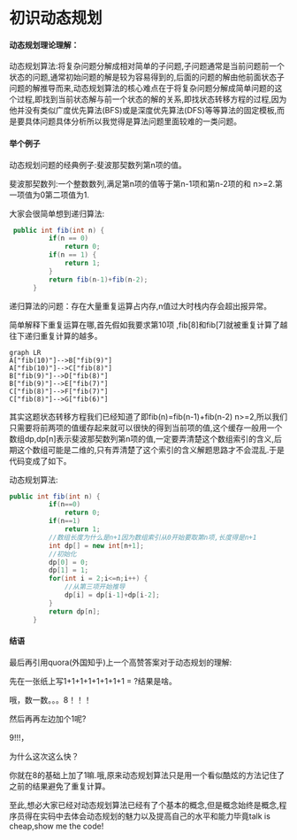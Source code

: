 #                        初识动态规划

#### 动态规划理论理解：

动态规划算法:将复杂问题分解成相对简单的子问题,子问题通常是当前问题前一个状态的问题,通常初始问题的解是较为容易得到的,后面的问题的解由他前面状态子问题的解推导而来,动态规划算法的核心难点在于将复杂问题分解成简单问题的这个过程,即找到当前状态解与前一个状态的解的关系,即找状态转移方程的过程,因为他并没有类似广度优先算法(BFS)或是深度优先算法(DFS)等等算法的固定模板,而是要具体问题具体分析所以我觉得是算法问题里面较难的一类问题。

#### 举个例子

动态规划问题的经典例子:斐波那契数列第n项的值。

斐波那契数列:一个整数数列,满足第n项的值等于第n-1项和第n-2项的和 n>=2.第一项值为0第二项值为1.

大家会很简单想到递归算法:

~~~java
 public int fib(int n) {
    	  if(n == 0)
    		  return 0;
    	  if(n == 1) {
    		  return 1;
    	  }
    	  return fib(n-1)+fib(n-2);  
      }
~~~

递归算法的问题：存在大量重复运算占内存,n值过大时栈内存会超出报异常。

简单解释下重复运算在哪,首先假如我要求第10项 ,fib[8]和fib[7]就被重复计算了越往下递归重复计算的越多。

```mermaid
graph LR
A["fib(10)"]-->B["fib(9)"]
A["fib(10)"]-->C["fib(8)"]
B["fib(9)"]-->D["fib(8)"]
B["fib(9)"]-->E["fib(7)"]
C["fib(8)"]-->F["fib(7)"]
C["fib(8)"]-->G["fib(6)"]
```







其实这题状态转移方程我们已经知道了即fib(n)=fib(n-1)+fib(n-2) n>=2,所以我们只需要将前两项的值缓存起来就可以很快的得到当前项的值,这个缓存一般用一个数组dp,dp[n]表示斐波那契数列第n项的值,一定要弄清楚这个数组索引的含义,后期这个数组可能是二维的,只有弄清楚了这个索引的含义解题思路才不会混乱.于是代码变成了如下。

动态规划算法:

~~~java
public int fib(int n) {
    	  if(n==0)
    		  return 0;
    	  if(n==1)
    		  return 1;
    	  //数组长度为什么是n+1因为数组索引从0开始要取第n项,长度得是n+1
    	  int dp[] = new int[n+1]; 
    	  //初始化
    	  dp[0] = 0;
    	  dp[1] = 1;
    	  for(int i = 2;i<=n;i++) {
    		  //从第三项开始推导
    		  dp[i] = dp[i-1]+dp[i-2];
    	  }
    	  return dp[n];
      }
~~~

#### 结语

最后再引用quora(外国知乎)上一个高赞答案对于动态规划的理解:

先在一张纸上写1+1+1+1+1+1+1+1 = ?结果是啥。

哦，数一数。。。8！！！

然后再再左边加个1呢?

9!!!，

为什么这次这么快？

你就在8的基础上加了1嘛.哦,原来动态规划算法只是用一个看似酷炫的方法记住了之前的结果避免了重复计算。

至此,想必大家已经对动态规划算法已经有了个基本的概念,但是概念始终是概念,程序员得在实码中去体会动态规划的魅力以及提高自己的水平和能力毕竟talk is cheap,show me  the code!







